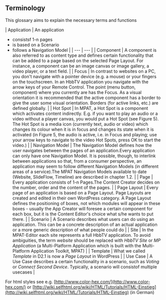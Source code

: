 ## Terminology ##

This glossary aims to explain the necessary terms and functions

| Application | An application
- consistsf 1-n pages
- is based on a Scenario
- follows a Navigation Model
 |
| --- | --- |
| Component | A component is also referred to as content type and defines certain functionality that can be added to a page based on the selected Page Layout. For instance, a component can be an image canvas or image gallery, a video player, or a text field. |
| Focus | In contrast to websites on a PC, you don't navigate with a pointer device (e.g. a mouse) or your fingers on the touchscreen. In an HbbTV application you navigate with the arrow keys of your Remote Control. The point (menu button, component) where you currently are has the Focus. As a visual orientation it is recommended that the active component has a border to give the user some visual orientation. Borders (for active links, etc.) are defined globally. |
| Hot Spot | In MPAT, a Hot Spot is a component which activates content indirectly. E.g. if you want to play an audio or a video without a player canvas, you would put a Hot Spot (see Figure 5). The Hot Spot is a media icon (currently text, audio or video) which changes its colour when it is in focus and changes its state when it is activated (in Figure 5, the audio is active, i.e. in Focus and playing; use your arrow keys to navigate to the video Hot Spots, press OK to start the video.) |
| Navigation Model | The Navigation Model defines how the user navigates between the pages of an application.Every application can only have one Navigation Model. It is possible, though, to interlink between applications so that, from a consumer perspective, an application may seem to follow different Navigation Models (in different areas of a service).The MPAT Navigation Models available to date (Website, SlideFlow, Timeline) are described in chapter 1.2. |
| Page | Every application consists of 1-n Pages.The Content Creator decides on the number, order and the content of the pages. |
| Page Layout | Every page of an application is based on a Page Layout. Page Layouts are created and edited in their own WordPress category. A Page Layout defines the positioning of boxes, not which modules will appear in these boxes - usually the App Creator will foresee a certain component for each box, but it is the Content Editor's choice what s/he wants to put there. |
| Scenario | A Scenario describes what users can do using an application. This can be a concrete description of an actual application or a more generic description of what people could do |
| Site | In the MPAT-Editor each site represents a full HbbTV application. To avoid ambiguities, the term *website* should be replaced with *HbbTV Site* or *MP Application* (a Multi-Platform Application which is built with the Multi-Platform Application Toolkit, MPAT) |
| Template | What we called *_Template_* in D2.1 is now a *_Page Layout_* in WordPress |
| Use Case | A Use Case describes a certain functionality in a scenario, such as *Voting* or *Connect Second Device*. Typically, a scenario will consistof multiple usecases |

For html styles see e.g. [http://www.color-hex.com/](http://www.color-hex.com/) or [http://wiki.selfhtml.org/wiki/HTML/Tutorials/HTML-Einstieg](http://wiki.selfhtml.org/wiki/HTML/Tutorials/HTML-Einstieg) (in German)